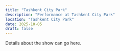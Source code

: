 ```yaml
---
title: "Tashkent City Park"
description: "Performance at Tashkent City Park"
location: "Tashkent City Park"
date: 2025-10-05
draft: false
---
```


Details about the show can go here.
